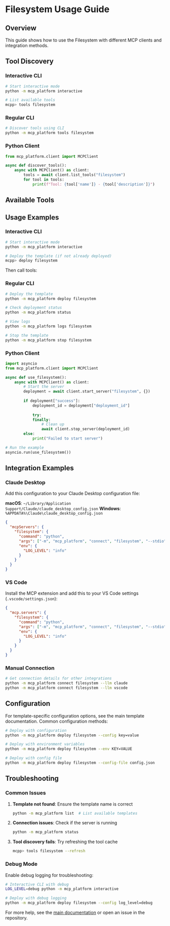 # Filesystem Usage Guide

## Overview

This guide shows how to use the Filesystem with different MCP clients and integration methods.

## Tool Discovery

### Interactive CLI
```bash
# Start interactive mode
python -m mcp_platform interactive

# List available tools
mcpp> tools filesystem
```

### Regular CLI
```bash
# Discover tools using CLI
python -m mcp_platform tools filesystem
```

### Python Client
```python
from mcp_platform.client import MCPClient

async def discover_tools():
    async with MCPClient() as client:
        tools = await client.list_tools("filesystem")
        for tool in tools:
            print(f"Tool: {tool['name']} - {tool['description']}")
```

## Available Tools

## Usage Examples

### Interactive CLI

```bash
# Start interactive mode
python -m mcp_platform interactive

# Deploy the template (if not already deployed)
mcpp> deploy filesystem
```

Then call tools:
### Regular CLI

```bash
# Deploy the template
python -m mcp_platform deploy filesystem

# Check deployment status
python -m mcp_platform status

# View logs
python -m mcp_platform logs filesystem

# Stop the template
python -m mcp_platform stop filesystem
```

### Python Client

```python
import asyncio
from mcp_platform.client import MCPClient

async def use_filesystem():
    async with MCPClient() as client:
        # Start the server
        deployment = await client.start_server("filesystem", {})
        
        if deployment["success"]:
            deployment_id = deployment["deployment_id"]
            
            try:
            finally:
                # Clean up
                await client.stop_server(deployment_id)
        else:
            print("Failed to start server")

# Run the example
asyncio.run(use_filesystem())
```

## Integration Examples

### Claude Desktop

Add this configuration to your Claude Desktop configuration file:

**macOS**: `~/Library/Application Support/Claude/claude_desktop_config.json`
**Windows**: `%APPDATA%\Claude\claude_desktop_config.json`

```json
{
  "mcpServers": {
    "filesystem": {
      "command": "python",
      "args": ["-m", "mcp_platform", "connect", "filesystem", "--stdio"],
      "env": {
        "LOG_LEVEL": "info"
      }
    }
  }
}
```

### VS Code

Install the MCP extension and add this to your VS Code settings (`.vscode/settings.json`):

```json
{
  "mcp.servers": {
    "filesystem": {
      "command": "python",
      "args": ["-m", "mcp_platform", "connect", "filesystem", "--stdio"],
      "env": {
        "LOG_LEVEL": "info"
      }
    }
  }
}
```

### Manual Connection

```bash
# Get connection details for other integrations
python -m mcp_platform connect filesystem --llm claude
python -m mcp_platform connect filesystem --llm vscode
```

## Configuration

For template-specific configuration options, see the main template documentation. Common configuration methods:

```bash
# Deploy with configuration
python -m mcp_platform deploy filesystem --config key=value

# Deploy with environment variables  
python -m mcp_platform deploy filesystem --env KEY=VALUE

# Deploy with config file
python -m mcp_platform deploy filesystem --config-file config.json
```

## Troubleshooting

### Common Issues

1. **Template not found**: Ensure the template name is correct
   ```bash
   python -m mcp_platform list  # List available templates
   ```

2. **Connection issues**: Check if the server is running
   ```bash
   python -m mcp_platform status
   ```

3. **Tool discovery fails**: Try refreshing the tool cache
   ```bash
   mcpp> tools filesystem --refresh
   ```

### Debug Mode

Enable debug logging for troubleshooting:

```bash
# Interactive CLI with debug
LOG_LEVEL=debug python -m mcp_platform interactive

# Deploy with debug logging
python -m mcp_platform deploy filesystem --config log_level=debug
```

For more help, see the [main documentation](../../) or open an issue in the repository.
